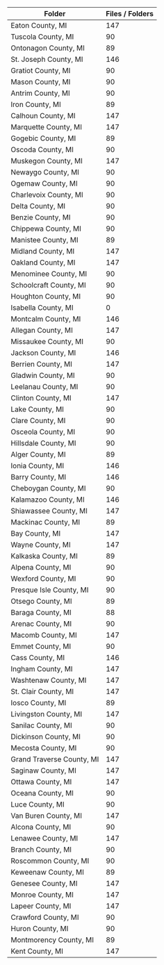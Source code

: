 | Folder                    |   Files / Folders |
|---------------------------|-------------------|
| Eaton County, MI          |               147 |
| Tuscola County, MI        |                90 |
| Ontonagon County, MI      |                89 |
| St. Joseph County, MI     |               146 |
| Gratiot County, MI        |                90 |
| Mason County, MI          |                90 |
| Antrim County, MI         |                90 |
| Iron County, MI           |                89 |
| Calhoun County, MI        |               147 |
| Marquette County, MI      |               147 |
| Gogebic County, MI        |                89 |
| Oscoda County, MI         |                90 |
| Muskegon County, MI       |               147 |
| Newaygo County, MI        |                90 |
| Ogemaw County, MI         |                90 |
| Charlevoix County, MI     |                90 |
| Delta County, MI          |                90 |
| Benzie County, MI         |                90 |
| Chippewa County, MI       |                90 |
| Manistee County, MI       |                89 |
| Midland County, MI        |               147 |
| Oakland County, MI        |               147 |
| Menominee County, MI      |                90 |
| Schoolcraft County, MI    |                90 |
| Houghton County, MI       |                90 |
| Isabella County, MI       |                 0 |
| Montcalm County, MI       |               146 |
| Allegan County, MI        |               147 |
| Missaukee County, MI      |                90 |
| Jackson County, MI        |               146 |
| Berrien County, MI        |               147 |
| Gladwin County, MI        |                90 |
| Leelanau County, MI       |                90 |
| Clinton County, MI        |               147 |
| Lake County, MI           |                90 |
| Clare County, MI          |                90 |
| Osceola County, MI        |                90 |
| Hillsdale County, MI      |                90 |
| Alger County, MI          |                89 |
| Ionia County, MI          |               146 |
| Barry County, MI          |               146 |
| Cheboygan County, MI      |                90 |
| Kalamazoo County, MI      |               146 |
| Shiawassee County, MI     |               147 |
| Mackinac County, MI       |                89 |
| Bay County, MI            |               147 |
| Wayne County, MI          |               147 |
| Kalkaska County, MI       |                89 |
| Alpena County, MI         |                90 |
| Wexford County, MI        |                90 |
| Presque Isle County, MI   |                90 |
| Otsego County, MI         |                89 |
| Baraga County, MI         |                88 |
| Arenac County, MI         |                90 |
| Macomb County, MI         |               147 |
| Emmet County, MI          |                90 |
| Cass County, MI           |               146 |
| Ingham County, MI         |               147 |
| Washtenaw County, MI      |               147 |
| St. Clair County, MI      |               147 |
| Iosco County, MI          |                89 |
| Livingston County, MI     |               147 |
| Sanilac County, MI        |                90 |
| Dickinson County, MI      |                90 |
| Mecosta County, MI        |                90 |
| Grand Traverse County, MI |               147 |
| Saginaw County, MI        |               147 |
| Ottawa County, MI         |               147 |
| Oceana County, MI         |                90 |
| Luce County, MI           |                90 |
| Van Buren County, MI      |               147 |
| Alcona County, MI         |                90 |
| Lenawee County, MI        |               147 |
| Branch County, MI         |                90 |
| Roscommon County, MI      |                90 |
| Keweenaw County, MI       |                89 |
| Genesee County, MI        |               147 |
| Monroe County, MI         |               147 |
| Lapeer County, MI         |               147 |
| Crawford County, MI       |                90 |
| Huron County, MI          |                90 |
| Montmorency County, MI    |                89 |
| Kent County, MI           |               147 |